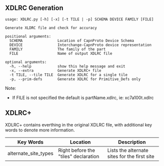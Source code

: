 ## XDLRC Generation 
```
usage: XDLRC.py [-h] [-x] [-t TILE | -p] SCHEMA DEVICE FAMILY [FILE]

Generate XLDRC file and check for accuracy

positional arguments:
  SCHEMA                Location of CapnProto Device Schema
  DEVICE                Interchange-CapnProto device representation
  FAMILY                The family of the part
  FILE                  Name of output XDLRC file

optional arguments:
  -h, --help            show this help message and exit
  -x, --extra           Generate XDLRC+ file
  -t TILE, --tile TILE  Generate XDLRC for a single tile
  -p, --prim-defs       Generate XDLRC for Primitive_Defs only
```

Note:
  * If FILE is not specified the default is partName.xdlrc, ie: xc7a100t.xdlrc

## XDLRC+
XDLRC+ contains everthing in the original XDLRC file, with additional key
words to denote more information.

| Key Words | Location | Description |
| --- | ----------- | ---------- |
| alternate_site_types | Right before the "tiles" declaration | Lists the alternate sites for the first site |
